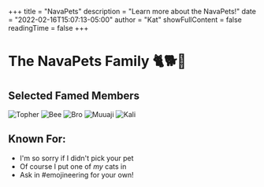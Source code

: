 +++
title = "NavaPets"
description = "Learn more about the NavaPets!"
date = "2022-02-16T15:07:13-05:00"
author = "Kat"
showFullContent = false
readingTime = false
+++

# The NavaPets Family 🐈🐕🐎

## Selected Famed Members
![Topher](https://emoji.slack-edge.com/T03M7E63A/cat-topher/7f287c382b4c38da.gif)
![Bee](https://emoji.slack-edge.com/T03M7E63A/dog-bee/d93c49ad3d651c27.png)
![Bro](https://emoji.slack-edge.com/T03M7E63A/horse-bro/8160a6b81f3b86c7.png)
![Muuaji](https://emoji.slack-edge.com/T03M7E63A/cat-muuaji/cf24cf31bbf4d319.png)
![Kali](https://emoji.slack-edge.com/T03M7E63A/dog-kali/f9b04fb9f4d90278.png)

## Known For:

  - I'm so sorry if I didn't pick your pet
  - Of course I put one of _my_ cats in
  - Ask in #emojineering for your own!
